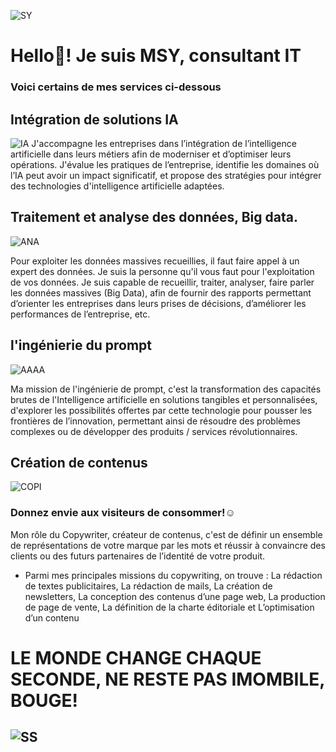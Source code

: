 ![SY](https://github.com/user-attachments/assets/af1ee6ad-9832-41f2-ac1b-efcad3272852)


 # Hello👋! Je suis MSY, consultant IT
 ### Voici certains de mes services ci-dessous

 ## Intégration de solutions IA
![IA](https://github.com/user-attachments/assets/25ea37e7-a1c8-48f4-8ae4-202b9e6d548a)
J'accompagne les entreprises dans l’intégration de l’intelligence artificielle dans leurs métiers afin de moderniser et d’optimiser leurs opérations. J'évalue les pratiques de l’entreprise, identifie les domaines où l’IA peut avoir un impact significatif, et propose des stratégies pour intégrer des technologies d'intelligence artificielle adaptées.

  ## Traitement et analyse des données, Big data.
![ANA](https://github.com/user-attachments/assets/6dcd047a-2c28-4f24-b665-cd731127aeec)

Pour exploiter les données massives recueillies, il faut faire appel à un expert des données. Je suis la personne qu'il vous faut pour l'exploitation de vos données. Je suis capable de recueillir, traiter, analyser, faire parler les données massives (Big Data), afin de fournir des rapports permettant d’orienter les entreprises dans leurs prises de décisions, d’améliorer les performances de l’entreprise, etc.

## l'ingénierie du prompt
![AAAA](https://github.com/user-attachments/assets/276e4d85-2bb1-4443-bcd0-4401e4fef655)

Ma mission de l'ingénierie de prompt, c'est la transformation des capacités brutes de l'Intelligence artificielle  en solutions tangibles et personnalisées, d'explorer les possibilités offertes par cette technologie pour pousser les frontières de l’innovation, permettant ainsi de résoudre des problèmes complexes ou de développer des produits / services révolutionnaires.

## Création de contenus
![COPI](https://github.com/user-attachments/assets/a6a3259e-79fd-43c8-ae17-b2c50ff40f8f)

### Donnez envie aux visiteurs de consommer!☺️
Mon rôle du Copywriter, créateur de contenus, c'est de définir un ensemble de représentations de votre marque par les mots et réussir à convaincre des clients ou des futurs partenaires de l’identité de votre produit.

- Parmi mes principales missions du copywriting, on trouve : La rédaction de textes publicitaires, La rédaction de mails, La création de newsletters, La conception des contenus d’une page web, La production de page de vente, La définition de la charte éditoriale et L’optimisation d’un contenu


# LE MONDE CHANGE CHAQUE SECONDE, NE RESTE PAS IMOMBILE, BOUGE!
## ![SS](https://github.com/user-attachments/assets/6c544225-d021-4929-8660-149bc70b907e)




